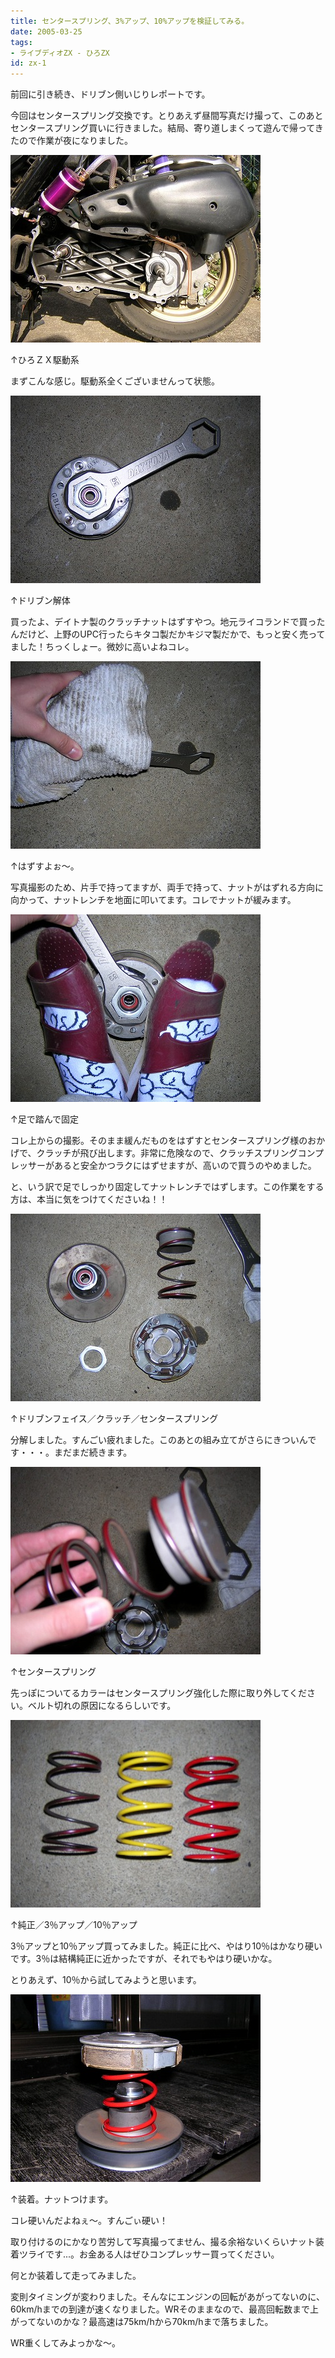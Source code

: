 ```yaml
---
title: センタースプリング、3%アップ、10%アップを検証してみる。
date: 2005-03-25
tags:
- ライブディオZX - ひろZX
id: zx-1
---
```



<p class="sentence">前回に引き続き、ドリブン側いじりレポートです。</p>
<p class="sentence spacing10">今回はセンタースプリング交換です。とりあえず昼間写真だけ撮って、このあとセンタースプリング買いに行きました。結局、寄り道しまくって遊んで帰ってきたので作業が夜になりました。</p>
<div class="center spacing"><img class="img-fluid" src="/photo/diary/2005.03.25_zx1.jpg" alt=""></div>
<p class="sentence">↑ひろＺＸ駆動系</p>
<p class="sentence spacing10">まずこんな感じ。駆動系全くございませんって状態。</p>
<div class="center spacing"><img class="img-fluid" src="/photo/diary/2005.03.25_zx2.jpg" alt=""></div>
<p class="sentence">↑ドリブン解体</p>
<p class="sentence spacing10">買ったよ、デイトナ製のクラッチナットはずすやつ。地元ライコランドで買ったんだけど、上野のUPC行ったらキタコ製だかキジマ製だかで、もっと安く売ってました！ちっくしょー。微妙に高いよねコレ。</p>
<div class="center spacing"><img class="img-fluid" src="/photo/diary/2005.03.25_zx3.jpg" alt=""></div>
<p class="sentence">↑はずすよぉ～。</p>
<p class="sentence spacing10">写真撮影のため、片手で持ってますが、両手で持って、ナットがはずれる方向に向かって、ナットレンチを地面に叩いてます。コレでナットが緩みます。</p>
<div class="center spacing"><img class="img-fluid" src="/photo/diary/2005.03.25_zx4.jpg" alt=""></div>
<p class="sentence">↑足で踏んで固定</p>
<p class="sentence">コレ上からの撮影。そのまま緩んだものをはずすとセンタースプリング様のおかげで、クラッチが飛び出します。非常に危険なので、クラッチスプリングコンプレッサーがあると安全かつラクにはずせますが、高いので買うのやめました。</p>
<p class="sentence spacing10">と、いう訳で足でしっかり固定してナットレンチではずします。この作業をする方は、本当に気をつけてくださいね！！</p>
<div class="center spacing"><img class="img-fluid" src="/photo/diary/2005.03.25_zx5.jpg" alt=""></div>
<p class="sentence">↑ドリブンフェイス／クラッチ／センタースプリング</p>
<p class="sentence spacing10">分解しました。すんごい疲れました。このあとの組み立てがさらにきついんです・・・。まだまだ続きます。</p>
<div class="center spacing"><img class="img-fluid" src="/photo/diary/2005.03.25_zx6.jpg" alt=""></div>
<p class="sentence">↑センタースプリング</p>
<p class="sentence spacing10">先っぽについてるカラーはセンタースプリング強化した際に取り外してください。ベルト切れの原因になるらしいです。</p>
<div class="center spacing"><img class="img-fluid" src="/photo/diary/2005.03.25_zx7.jpg" alt=""></div>
<p class="sentence">↑純正／3％アップ／10％アップ</p>
<p class="sentence">3％アップと10％アップ買ってみました。純正に比べ、やはり10％はかなり硬いです。3％は結構純正に近かったですが、それでもやはり硬いかな。</p>
<p class="sentence spacing10">とりあえず、10％から試してみようと思います。</p>
<div class="center spacing"><img class="img-fluid" src="/photo/diary/2005.03.25_zx8.jpg" alt=""></div>
<p class="sentence">↑装着。ナットつけます。</p>
<p class="sentence">コレ硬いんだよねぇ～。すんごぃ硬い！</p>
<p class="sentence">取り付けるのにかなり苦労して写真撮ってません、撮る余裕ないくらいナット装着ツライです...。お金ある人はぜひコンプレッサー買ってください。</p>
<p class="sentence">何とか装着して走ってみました。</p>
<p class="sentence">変則タイミングが変わりました。そんなにエンジンの回転があがってないのに、60km/hまでの到達が速くなりました。WRそのままなので、最高回転数まで上がってないのかな？最高速は75km/hから70km/hまで落ちました。</p>
<p class="sentence">WR重くしてみよっかな～。</p>
